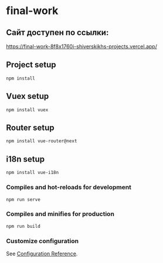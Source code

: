# final-work
## Сайт доступен по ссылки:
https://final-work-8f8x1760i-shiverskikhs-projects.vercel.app/

## Project setup
```
npm install
```
## Vuex setup
```
npm install vuex
```
## Router setup
```
npm install vue-router@next
```

## i18n setup
```
npm install vue-i18n 
```

### Compiles and hot-reloads for development
```
npm run serve
```

### Compiles and minifies for production
```
npm run build
```

### Customize configuration
See [Configuration Reference](https://cli.vuejs.org/config/).
